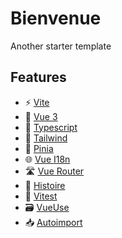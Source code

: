 # Bienvenue
Another starter template

## Features

- ⚡️ [Vite](https://github.com/vitejs/vite)
- 🧰 [Vue 3](https://vuejs.org/)
- 🔧 [Typescript](https://www.typescriptlang.org/)
- 🎨 [Tailwind](https://tailwindcss.com/)
- 🍍 [Pinia](https://pinia.vuejs.org/)
- 🌐 [Vue I18n](https://vue-i18n.intlify.dev/)
- 🛣️ [Vue Router](https://router.vuejs.org/)
- 📖 [Histoire](https://histoire.dev/)
- 🧪 [Vitest](https://vitest.dev/)
- 🗃️ [VueUse](https://vueuse.org/)
- 📥 [Autoimport](https://github.com/antfu/unplugin-auto-import)
